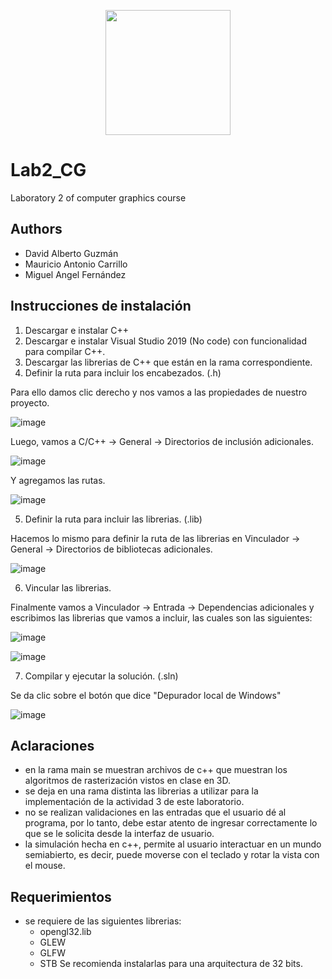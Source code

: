 <p align='center'>
  <img width='200' heigth='225' src='https://user-images.githubusercontent.com/62605744/171186764-43f7aae0-81a9-4b6e-b4ce-af963564eafb.png'>
</p>

# Lab2_CG
Laboratory 2 of computer graphics course

## Authors
- David Alberto Guzmán
- Mauricio Antonio Carrillo
- Miguel Angel Fernández

## Instrucciones de instalación
1. Descargar e instalar C++
2. Descargar e instalar Visual Studio 2019 (No code) con funcionalidad para compilar C++.
3. Descargar las librerias de C++ que están en la rama correspondiente.
4. Definir la ruta para incluir los encabezados. (.h)

Para ello damos clic derecho y nos vamos a las propiedades de nuestro proyecto.

![image](https://user-images.githubusercontent.com/62605744/231725249-7a947845-f8f8-4c77-8899-2663cbeea67d.png)

Luego, vamos a C/C++ -> General -> Directorios de inclusión adicionales.

![image](https://user-images.githubusercontent.com/62605744/231725418-584a598c-dea1-4433-9b93-2993ed6c9220.png)

Y agregamos las rutas.

![image](https://user-images.githubusercontent.com/62605744/231725780-b1eaad80-4291-4613-a978-a7a4d792f89b.png)

5. Definir la ruta para incluir las librerias. (.lib)

Hacemos lo mismo para definir la ruta de las librerias en Vinculador -> General -> Directorios de bibliotecas adicionales.

![image](https://user-images.githubusercontent.com/62605744/231726135-2039971a-8aaa-4f5b-ba86-76f842b2bc16.png)

6. Vincular las librerias.

Finalmente vamos a Vinculador -> Entrada -> Dependencias adicionales y escribimos las librerias que vamos a incluir, las cuales son las siguientes:

![image](https://user-images.githubusercontent.com/62605744/231726364-75b27b4b-d5ab-4dba-b474-31d5ef772c6b.png)

![image](https://user-images.githubusercontent.com/62605744/231726404-bdc740b0-b48c-434a-acfe-9852f90dad5d.png)

7. Compilar y ejecutar la solución. (.sln)

Se da clic sobre el botón que dice "Depurador local de Windows"

![image](https://user-images.githubusercontent.com/62605744/231726848-7ee4b067-c36b-42d5-9fd8-a011c8ff31e1.png)

## Aclaraciones
- en la rama main se muestran archivos de c++ que muestran los algoritmos de rasterización vistos en clase en 3D.
- se deja en una rama distinta las librerias a utilizar para la implementación de la actividad 3 de este laboratorio.
- no se realizan validaciones en las entradas que el usuario dé al programa, por lo tanto, debe estar atento de ingresar correctamente lo que se le solicita desde la interfaz de usuario.
- la simulación hecha en c++, permite al usuario interactuar en un mundo semiabierto, es decir, puede moverse con el teclado y rotar la vista con el mouse.

## Requerimientos
- se requiere de las siguientes librerias:
  - opengl32.lib
  - GLEW
  - GLFW 
  - STB
  Se recomienda instalarlas para una arquitectura de 32 bits.
